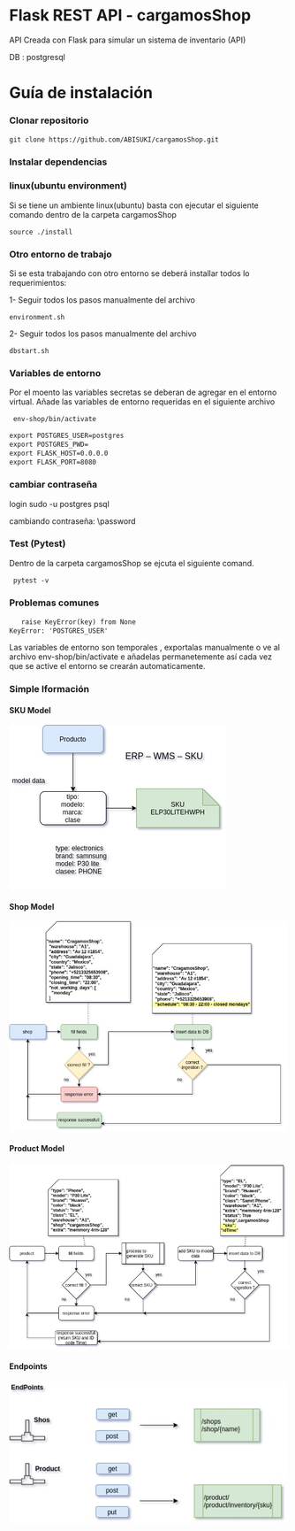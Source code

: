 # Flask REST API - cargamosShop 
API Creada con Flask para simular un sistema de inventario (API)

DB : postgresql


# Guía de instalación
### Clonar repositorio

```
git clone https://github.com/ABISUKI/cargamosShop.git
```
### Instalar dependencias

  ### linux(ubuntu environment)
  Si se tiene un ambiente linux(ubuntu) basta con ejecutar el siguiente comando 
  dentro de la carpeta cargamosShop
  ```
  source ./install
```

  ### Otro entorno de trabajo
  Si se esta trabajando con otro entorno se deberá installar todos lo requerimientos:
  
  1- Seguir todos los pasos manualmente del archivo
  ```
  environment.sh
  ```
  2- Seguir todos los pasos manualmente del archivo
  ```
  dbstart.sh
  ```

### Variables de entorno
 Por el moento las variables secretas se deberan de agregar en el entorno virtual.
 Añade las variables de entorno requeridas en el siguiente archivo

 ```
  env-shop/bin/activate
  ```
  ```
  export POSTGRES_USER=postgres
export POSTGRES_PWD=
export FLASK_HOST=0.0.0.0
export FLASK_PORT=8080

  ```
### cambiar contraseña
login
sudo -u postgres psql

cambiando contraseña:
\password

### Test (Pytest)
 Dentro de la carpeta cargamosShop se ejcuta el siguiente comand.
 ```
  pytest -v
  ```
### Problemas comunes
```
   raise KeyError(key) from None
KeyError: 'POSTGRES_USER'

  ```
  Las variables de entorno son temporales , exportalas manualmente
  o ve al archivo env-shop/bin/activate e añadelas permanetemente
  así cada vez que se active el entorno se crearán automaticamente.


### Simple Iformación

#### SKU Model
![SKU model](https://github.com/ABISUKI/cargamosShop/blob/main/diagrams/producto-sku.jpg)

#### Shop Model
![Shop model](https://github.com/ABISUKI/cargamosShop/blob/main/diagrams/shopModel.jpg)

#### Product Model
![Porduct model](https://github.com/ABISUKI/cargamosShop/blob/main/diagrams/productModel.jpg)

#### Endpoints
![endpoints](https://github.com/ABISUKI/cargamosShop/blob/main/diagrams/endpoints.jpg)

